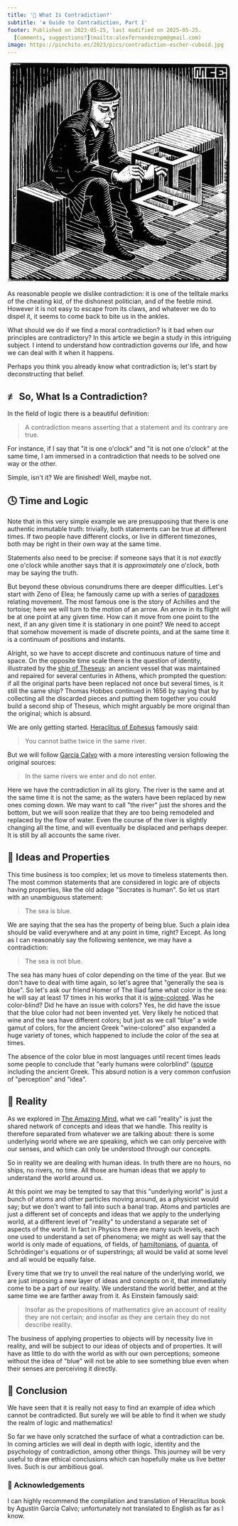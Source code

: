 ```yaml
---
title: '🤨 What Is Contradiction?'
subtitle: '≢ Guide to Contradiction, Part 1'
footer: Published on 2023-05-25, last modified on 2025-05-25.
  [Comments, suggestions?](mailto:alexfernandeznpm@gmail.com)
image: https://pinchito.es/2023/pics/contradiction-escher-cuboid.jpg
---
```


![How we may feel when facing a contradiction. [Source](https://de.wahooart.com/@@/9GZNDN-Maurits-Cornelis-Escher-Quader-mit).](pics/contradiction-escher-cuboid.jpg "With Cuboid, by Maurits Cornelis Escher. A sitting man looks at an impossible figure, a cube that intersects with itself.")

As reasonable people we dislike contradiction:
it is one of the telltale marks of the cheating kid,
of the dishonest politician,
and of the feeble mind.
However it is not easy to escape from its claws,
and whatever we do to dispel it,
it seems to come back to bite us in the ankles.

What should we do if we find a moral contradiction?
Is it bad when our principles are contradictory?
In this article we begin a study in this intriguing subject.
I intend to understand how contradiction governs our life,
and how we can deal with it when it happens.

Perhaps you think you already know what contradiction is;
let's start by deconstructing that belief.

## ≢ So, What Is a Contradiction?

In the field of logic there is a beautiful definition:

> A contradiction means asserting that a statement and its contrary are true.

For instance, if I say that "it is one o'clock" and "it is not one o'clock" at the same time,
I am immersed in a contradiction that needs to be solved one way or the other.

Simple, isn't it? We are finished!
Well, maybe not.

## 🕓 Time and Logic

Note that in this very simple example we are presupposing that there is one authentic immutable truth:
trivially, both statements can be true at different times.
If two people have different clocks, or live in different timezones,
both may be right in their own way at the same time.

Statements also need to be precise:
if someone says that it is _not exactly_ one o'clock
while another says that it is _approximately_ one o'clock,
both may be saying the truth.

But beyond these obvious conundrums there are deeper difficulties.
Let's start with Zeno of Elea;
he famously came up with a series of [paradoxes](https://en.wikipedia.org/wiki/Zeno%27s_paradoxes)
relating movement.
The most famous one is the story of Achilles and the tortoise;
here we will turn to the motion of an arrow.
An arrow in its flight will be at one point at any given time.
How can it move from one point to the next,
if an any given time it is stationary in one point?
We need to accept that somehow movement is made of discrete points,
and at the same time it is a continuum of positions and instants.

Alright, so we have to accept discrete and continuous nature of time and space.
On the opposite time scale there is the question of identity,
illustrated by the [ship of Theseus](https://en.wikipedia.org/wiki/Ship_of_Theseus):
an ancient vessel that was maintained and repaired for several centuries in Athens,
which prompted the question:
if all the original parts have been replaced not once but several times,
is it still the same ship?
Thomas Hobbes continued in 1656 by saying that by collecting all the discarded pieces and putting them together
you could build a second ship of Theseus, which might arguably be more original than the original;
which is absurd.

We are only getting started.
[Heraclitus of Ephesus](https://en.wikipedia.org/wiki/Heraclitus) famously said:

> You cannot bathe twice in the same river.

But we will follow [García Calvo](https://editoriallucina.es/es/producto/razon-comun-lecturas-presocraticas-ii-tela-p82)
with a more interesting version following the original sources:

> In the same rivers we enter and do not enter.

Here we have the contradiction in all its glory.
The river is the same and at the same time it is not the same;
as the waters have been replaced by new ones coming down.
We may want to call "the river" just the shores and the bottom,
but we will soon realize that they are too being remodeled and replaced by the flow of water.
Even the course of the river is slightly changing all the time,
and will eventually be displaced and perhaps deeper.
It is still by all accounts the same river.

## 🧠 Ideas and Properties

This time business is too complex; let us move to timeless statements then.
The most common statements that are considered in logic are of objects having properties,
like the old adage "Socrates is human".
So let us start with an unambiguous statement:

> The sea is blue.

We are saying that the sea has the property of being blue.
Such a plain idea should be valid everywhere and at any point in time, right?
Except.
As long as I can reasonably say the following sentence, we may have a contradiction:

> The sea is not blue.

The sea has many hues of color depending on the time of the year.
But we don't have to deal with time again,
so let's agree that "generally the sea is blue".
So let's ask our friend Homer of The Iliad fame what color is the sea:
he will say at least 17 times in his works that it is [wine-colored](https://en.wikipedia.org/wiki/Wine-dark_sea_(Homer)).
Was he color-blind? Did he have an issue with colors?
Yes, he did have the issue that the blue color had not been invented yet.
Very likely he noticed that wine and the sea have different colors;
but just as we call "blue" a wide gamut of colors,
for the ancient Greek "wine-colored" also expanded a huge variety of tones,
which happened to include the color of the sea at times.

The absence of the color blue in most languages until recent times
leads some people to conclude that "early humans were colorblind"
([source](https://mymodernmet.com/shades-of-blue-color-history/)
including the ancient Greek.
This absurd notion is a very common confusion of "perception" and "idea".

## 💭 Reality

As we explored in [The Amazing Mind](/2016/the-amazing-mind),
what we call "reality" is just the shared network of concepts and ideas that we handle.
This reality is therefore separated from whatever we are talking about:
there is some underlying world where we are speaking,
which we can only perceive with our senses,
and which can only be understood through our concepts.

So in reality we are dealing with human ideas.
In truth there are no hours,
no ships, no rivers, no time.
All those are human ideas that we apply to understand the world around us.

At this point we may be tempted to say
that this "underlying world" is just a bunch of atoms and other particles moving around,
as a physicist would say;
but we don't want to fall into such a banal trap.
Atoms and particles are just a different set of concepts and ideas that we apply to the underlying world,
at a different level of "reality" to understand a separate set of aspects of the world.
In fact in Physics there are many such levels,
each one used to understand a set of phenomena;
we might as well say that the world is only made of equations,
of fields,
of [hamiltonians](https://en.wikipedia.org/wiki/Hamiltonian_mechanics),
of [quanta](http://alexfernandez.local/2021/understanding-quantum-mechanics),
of Schrödinger's equations or of superstrings;
all would be valid at some level and all would be equally false.

Every time that we try to unveil the real nature of the underlying world,
we are just imposing a new layer of ideas and concepts on it,
that immediately come to be a part of our reality.
We understand the world better,
and at the same time we are farther away from it.
As Einstein famously said:

> Insofar as the propositions of mathematics give an account of reality they are not certain;
> and insofar as they are certain they do not describe reality.

The business of applying properties to objects will by necessity live in reality,
and will be subject to our ideas of objects and of properties.
It will have as little to do with the world as with our own perceptions;
someone without the idea of "blue" will not be able to see something blue even when their senses are perceiving it directly.

## 🤔 Conclusion

We have seen that it is really not easy to find an example of idea which cannot be contradicted.
But surely we will be able to find it when we study the realm of logic and mathematics!

So far we have only scratched the surface of what a contradiction can be.
In coming articles we will deal in depth with logic, identity and the psychology of contradiction,
among other things.
This journey will be very useful to draw ethical conclusions
which can hopefully make us live better lives.
Such is our ambitious goal.

### 🙏 Acknowledgements

I can highly recommend the compilation and translation of Heraclitus book
by Agustín García Calvo;
unfortunately not translated to English as far as I know.

